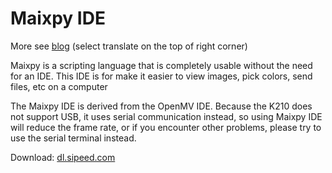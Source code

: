 Maixpy IDE
======

More see [blog](http://blog.sipeed.com/p/612.html) (select translate on the top of right corner)

Maixpy is a scripting language that is completely usable without the need for an IDE. This IDE is for make it easier to view images, pick colors, send files, etc on a computer

The Maixpy IDE is derived from the OpenMV IDE. Because the K210 does not support USB, it uses serial communication instead, so using Maixpy IDE will reduce the frame rate, or if you encounter other problems, please try to use the serial terminal instead.


Download: [dl.sipeed.com](http://dl.sipeed.com/MAIX/MaixPy/ide/)
